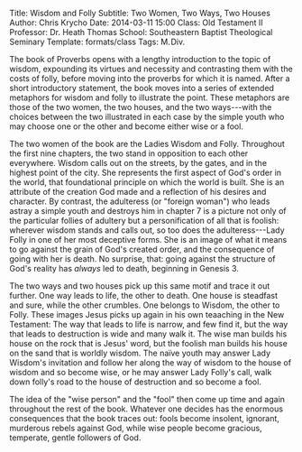 Title: Wisdom and Folly
Subtitle: Two Women, Two Ways, Two Houses
Author: Chris Krycho
Date: 2014-03-11 15:00
Class: Old Testament II
Professor: Dr. Heath Thomas
School: Southeastern Baptist Theological Seminary
Template: formats/class
Tags: M.&hairsp;Div.

The book of Proverbs opens with a lengthy introduction to the topic of wisdom,
expounding its virtues and necessity and contrasting them with the costs of
folly, before moving into the proverbs for which it is named. After a short
introductory statement, the book moves into a series of extended metaphors for
wisdom and folly to illustrate the point. These metaphors are those of the two
women, the two houses, and the two ways---with the choices between the two
illustrated in each case by the simple youth who may choose one or the other and
become either wise or a fool.

The two women of the book are the Ladies Wisdom and Folly. Throughout the first
nine chapters, the two stand in opposition to each other everywhere. Wisdom
calls out on the streets, by the gates, and in the highest point of the city.
She represents the first aspect of God's order in the world, that foundational
principle on which the world is built. She is an attribute of the creation God
made and a reflection of his desires and character. By contrast, the adulteress
(or "foreign woman") who leads astray a simple youth and destroys him in chapter
7 is a picture not only of the particular follies of adultery but a
personification of all that is foolish: wherever wisdom stands and calls out, so
too does the adulteress---Lady Folly in one of her most deceptive forms. She is
an image of what it means to go against the grain of God's created order, and
the consequence of going with her is death. No surprise, that: going against the
structure of God's reality has *always* led to death, beginning in Genesis 3.

The two ways and two houses pick up this same motif and trace it out further.
One way leads to life, the other to death. One house is steadfast and sure,
while the other crumbles. One belongs to Wisdom, the other to Folly. These
images Jesus picks up again in his own teaaching in the New Testament: The way
that leads to life is narrow, and few find it, but the way that leads to
destruction is wide and many walk it. The wise man builds his house on the rock
that is Jesus' word, but the foolish man builds his house on the sand that is
worldly wisdom. The naïve youth may answer Lady Wisdom's invitation and follow
her along the way of wisdom to the house of wisdom and so become wise, or he may
answer Lady Folly's call, walk down folly's road to the house of destruction and
so become a fool.

The idea of the "wise person" and the "fool" then come up time and again
throughout the rest of the book. Whatever one decides has the enormous
consequences that the book traces out: fools become insolent, ignorant,
murderous rebels against God, while wise people become gracious, temperate,
gentle followers of God.